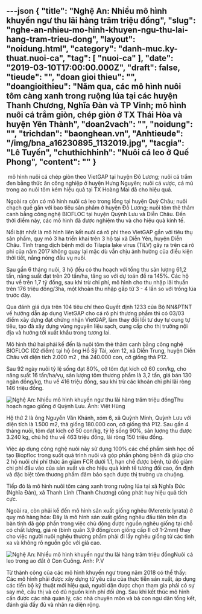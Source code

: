 ---json
{
    "title": "Nghệ An: Nhiều mô hình khuyến ngư thu lãi hàng trăm triệu đồng",
    "slug": "nghe-an-nhieu-mo-hinh-khuyen-ngu-thu-lai-hang-tram-trieu-dong",
    "layout": "noidung.html",
    "category": "danh-muc.ky-thuat.nuoi-ca",
    "tag": [
        "nuoi-ca"
    ],
    "date": "2019-03-10T17:00:00.000Z",
    "draft": false,
    "tieude": "",
    "doan gioi thieu": "",
    "doangioithieu": "Năm qua, các mô hình nuôi tôm càng xanh trong ruộng lúa tại các huyện Thanh Chương, Nghĩa Đàn và TP Vinh; mô hình nuôi cá trắm giòn, chép giòn ở TX Thái Hòa và huyện Yên Thành",
    "doan2vach": "",
    "noidung": "",
    "trichdan": "baonghean.vn",
    "Anhtieude": "/img/bna_a16230895_1132019.jpg",
    "tacgia": "Lê Tuyến",
    "chuthichhinh": "Nuôi cá leo ở Quế Phong",
    "__content__": ""
}
---
<p>&nbsp;m&ocirc; h&igrave;nh nu&ocirc;i c&aacute; ch&eacute;p gi&ograve;n theo VietGAP tại huyện Đ&ocirc; Lương; nu&ocirc;i c&aacute; trắm đen bằng thức ăn c&ocirc;ng nghiệp ở huyện Hưng Nguy&ecirc;n; nu&ocirc;i c&aacute; vược, c&aacute; m&uacute; trong ao nu&ocirc;i t&ocirc;m k&eacute;m hiệu quả tại TX Ho&agrave;ng Mai đ&atilde; cho hiệu quả.&nbsp;</p>

<p>Ngo&agrave;i ra c&ograve;n c&oacute; m&ocirc; h&igrave;nh nu&ocirc;i c&aacute; leo trong lồng tại huyện Quỳ Ch&acirc;u; nu&ocirc;i chạch quế gắn với bao ti&ecirc;u sản phẩm ở huyện Đ&ocirc; Lương; nu&ocirc;i t&ocirc;m thẻ th&acirc;m canh bằng c&ocirc;ng nghệ BIOFLOC tại huyện Quỳnh Lưu v&agrave; Diễn Ch&acirc;u. Đến thời điểm n&agrave;y, c&aacute;c m&ocirc; h&igrave;nh đ&atilde; được nghiệm thu v&agrave; cho hiệu quả kinh tế.&nbsp;</p>

<p>Nổi bật nhất l&agrave; m&ocirc; h&igrave;nh li&ecirc;n kết nu&ocirc;i c&aacute; r&ocirc; phi theo VietGAP gắn với ti&ecirc;u thụ sản phẩm, quy m&ocirc; 3 ha triển khai tr&ecirc;n 3 hộ tại x&atilde; Diễn Y&ecirc;n, huyện Diễn Ch&acirc;u. T&igrave;nh trạng dịch bệnh mới do Tilapia lake virus (TiLV) g&acirc;y ra tr&ecirc;n c&aacute; r&ocirc; phi của năm 2017 kh&ocirc;ng quay lại mặc d&ugrave; vẫn chịu ảnh hưởng của điều kiện thời tiết, nắng n&oacute;ng đầu vụ nu&ocirc;i.</p>

<p>Sau gần 6 th&aacute;ng nu&ocirc;i, 3 hộ đều c&oacute; thu hoạch với tổng thu sản lượng 61,2 tấn, năng suất đạt tr&ecirc;n 20 tấn/ha, tăng so với dự to&aacute;n đề ra 145%. C&aacute;c hộ thu về tr&ecirc;n 1,7 tỷ đồng, sau khi trừ chi ph&iacute;, m&ocirc; h&igrave;nh cho thu nhập l&atilde;i thuần tr&ecirc;n 176 triệu đồng/3ha, một khoản thu nhập gấp từ 3 - 4 lần so với trồng l&uacute;a trước đ&acirc;y.</p>

<p>Qua đ&aacute;nh gi&aacute; dựa tr&ecirc;n 104 ti&ecirc;u ch&iacute; theo Quyết định 1233 của Bộ NN&amp;PTNT về hướng dẫn &aacute;p dụng VietGAP cho c&aacute; r&ocirc; phi thương phẩm th&igrave; c&oacute; 03/03 điểm x&acirc;y dựng đạt chứng nhận VietGAP, l&agrave;m thay đổi lối tư duy tự cung tự ti&ecirc;u, tạo đ&agrave; x&acirc;y dựng v&ugrave;ng nguy&ecirc;n liệu sạch, cung cấp cho thị trường nội địa v&agrave; hướng tới xuất khẩu trong tương lai.</p>

<p>M&ocirc; h&igrave;nh thứ hai phải kể đến l&agrave; nu&ocirc;i t&ocirc;m thẻ th&acirc;m canh bằng c&ocirc;ng nghệ BIOFLOC (02 điểm) tại hộ &ocirc;ng Hồ Sỹ T&agrave;i, x&oacute;m 12, x&atilde; Diễn Trung, huyện Diễn Ch&acirc;u với diện t&iacute;ch 2.000 m2 , thả 240.000 con, cỡ giống thả P12.</p>

<p>Sau 92 ng&agrave;y nu&ocirc;i tỷ lệ sống đạt 80%, cỡ t&ocirc;m đạt k&iacute;ch cỡ 60 con/kg, cho năng suất 16 tấn/ha/vụ, sản lượng t&ocirc;m thương phẩm l&agrave; 3,2 tấn, gi&aacute; b&aacute;n 130 ng&agrave;n đồng/kg, thu về 416 triệu đồng, sau khi trừ c&aacute;c khoản chi ph&iacute; l&atilde;i r&ograve;ng 146 triệu đồng.</p>

<p><img src="https://image.baonghean.vn/cw1000/Uploaded/2019/vkwdexqlxk/2019_03_11/bna_a37536338_1132019.jpg" title="Nghệ An: Nhiều mô hình khuyến ngư thu lãi hàng trăm triệu đồng" />Thu hoạch ngao giống ở Quỳnh Lưu. Ảnh: Việt H&ugrave;ng</p>

<p>Hộ thứ 2 l&agrave; &ocirc;ng Nguyễn Văn Kh&aacute;nh, x&oacute;m 6, x&atilde; Quỳnh Minh, Quỳnh Lưu với diện t&iacute;ch l&agrave; 1.500 m2, thả giống 180.000 con, cỡ giống thả P12. Sau gần 4 th&aacute;ng nu&ocirc;i, t&ocirc;m đạt k&iacute;ch cỡ 50 con/kg, tỷ lệ sống 90%, sản lượng thu được 3.240 kg, chủ hộ thu về 463 triệu đồng, l&atilde;i r&ograve;ng 150 triệu đồng.&nbsp;</p>

<p>Việc &aacute;p dụng c&ocirc;ng nghệ nu&ocirc;i n&agrave;y sử dụng 100% c&aacute;c chế phẩm sinh học để tạo Biopfloc trong suốt qu&aacute; tr&igrave;nh nu&ocirc;i v&agrave; g&oacute;p phần ph&ograve;ng bệnh đ&atilde; gi&uacute;p cho 2 hộ nu&ocirc;i chi ph&iacute; thức ăn giảm FCR dưới 1.1, hạn chế được bệnh, từ đ&oacute; giảm chi ph&iacute; đầu v&agrave;o của sản xuất v&agrave; cho hiệu quả kinh tế tương đối cao, ổn định v&agrave; đặc biệt t&ocirc;m thương phẩm đảm bảo sạch được thị trường ưa chuộng.</p>

<p>Tiếp đ&oacute; l&agrave; m&ocirc; h&igrave;nh nu&ocirc;i t&ocirc;m c&agrave;ng xanh trong ruộng l&uacute;a tại x&atilde; Nghĩa Đức (Nghĩa Đ&agrave;n), x&atilde; Thanh Lĩnh (Thanh Chương) cũng ph&aacute;t huy hiệu quả t&iacute;ch cực.</p>

<p>Ngo&agrave;i ra, c&ograve;n phải kể đến m&ocirc; h&igrave;nh sản xuất giống ngh&ecirc;u (Meretrix lyrata) ở quy m&ocirc; h&agrave;ng h&oacute;a: Đ&acirc;y l&agrave; m&ocirc; h&igrave;nh sản xuất giống ngh&ecirc;u đầu ti&ecirc;n tr&ecirc;n địa b&agrave;n tỉnh đ&atilde; g&oacute;p phần trong việc chủ động được nguồn ngh&ecirc;u giống tại chỗ c&oacute; chất lượng, gi&aacute; rẻ (b&igrave;nh qu&acirc;n 3,9 đồng/con giống cấp II cỡ 1-2mm) thay cho việc người nu&ocirc;i ngh&ecirc;u thương phẩm phải đi lấy ngh&ecirc;u giống từ c&aacute;c tỉnh xa v&agrave; kh&ocirc;ng r&otilde; nguồn gốc với gi&aacute; cao.</p>

<p><img src="https://image.baonghean.vn/w1000/Uploaded/2019/mrkevkxlxk/2019_03_11/ca_leo1977155_1132019.jpg" title="Nghệ An: Nhiều mô hình khuyến ngư thu lãi hàng trăm triệu đồng" />Nu&ocirc;i c&aacute; leo trong ao đất ở Con Cu&ocirc;ng. Ảnh: P.V</p>

<p>Từ th&agrave;nh c&ocirc;ng của c&aacute;c m&ocirc; h&igrave;nh khuyến ngư trong năm 2018 c&oacute; thể thấy: C&aacute;c m&ocirc; h&igrave;nh phải được x&acirc;y dựng từ y&ecirc;u cầu của thực tiễn sản xuất, &aacute;p dụng c&aacute;c tiến bộ kỹ thuật mới hiệu quả, người d&acirc;n được chọn tham gia phải c&oacute; sự say m&ecirc;, cầu thị v&agrave; c&oacute; đủ nguồn kinh ph&iacute; đối ứng. Sau khi kết th&uacute;c m&ocirc; h&igrave;nh cần được c&aacute;c nh&agrave; quản l&yacute;, c&aacute;c nh&agrave; chuy&ecirc;n m&ocirc;n v&agrave; b&agrave; con ngư d&acirc;n tổng kết, đ&aacute;nh gi&aacute; đầy đủ v&agrave; nh&acirc;n ra diện rộng.</p>
